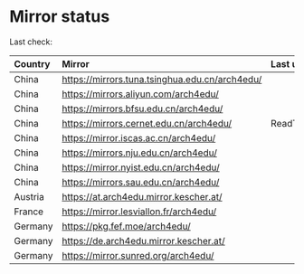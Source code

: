 <script src="./time.js"></script>
# Mirror status
Last check: <script type="text/javascript">localize(1748457231.5617666);</script>

|Country|Mirror|Last update|
|:------|:-----|:----------|
|China|https://mirrors.tuna.tsinghua.edu.cn/arch4edu/|<script type="text/javascript">localize(1748414991);</script>|
|China|https://mirrors.aliyun.com/arch4edu/|<script type="text/javascript">localize(1748414991);</script>|
|China|https://mirrors.bfsu.edu.cn/arch4edu/|<script type="text/javascript">localize(1748414991);</script>|
|China|https://mirrors.cernet.edu.cn/arch4edu/|ReadTimeout|
|China|https://mirror.iscas.ac.cn/arch4edu/|<script type="text/javascript">localize(1748414991);</script>|
|China|https://mirrors.nju.edu.cn/arch4edu/|<script type="text/javascript">localize(1748330158);</script>|
|China|https://mirror.nyist.edu.cn/arch4edu/|<script type="text/javascript">localize(1748414991);</script>|
|China|https://mirrors.sau.edu.cn/arch4edu/|<script type="text/javascript">localize(1731653531);</script>|
|Austria|https://at.arch4edu.mirror.kescher.at/|<script type="text/javascript">localize(1748414991);</script>|
|France|https://mirror.lesviallon.fr/arch4edu/|<script type="text/javascript">localize(1748414991);</script>|
|Germany|https://pkg.fef.moe/arch4edu/|<script type="text/javascript">localize(1748414991);</script>|
|Germany|https://de.arch4edu.mirror.kescher.at/|<script type="text/javascript">localize(1748414991);</script>|
|Germany|https://mirror.sunred.org/arch4edu/|<script type="text/javascript">localize(1748414991);</script>|

<script src="./tablefilter/tablefilter.js"></script>
<script src="./table.js"></script>